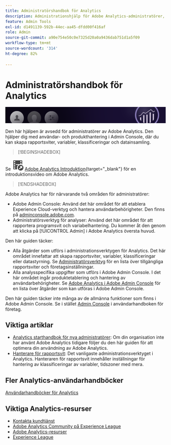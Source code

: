 ```yaml
---
title: Administratörshandbok för Analytics
description: Administrationshjälp för Adobe Analytics-administratörer, inklusive användar- och produkthantering i Admin Console, där du kan skapa rapportsviter, variabler, klassificeringar och datainsamling.
feature: Admin Tools
exl-id: d1491139-592b-44ec-aa45-dfdd00f416af
role: Admin
source-git-commit: a90e754e50c0e7325d20a0a9436dab751d1a5f09
workflow-type: tm+mt
source-wordcount: '314'
ht-degree: 82%

---
```


# Administratörshandbok för Analytics

![Banderoll](/assets/doc_banner_admin.png)

Den här hjälpen är avsedd för administratörer av Adobe Analytics. Den hjälper dig med användar- och produkthantering i Admin Console, där du kan skapa rapportsviter, variabler, klassificeringar och datainsamling.


>[!BEGINSHADEBOX]

Se ![VideoCheckedOut](/help/assets/icons/VideoCheckedOut.svg) [Adobe Analytics Introduktion](https://video.tv.adobe.com/v/27429?quality=12&learn=on){target="_blank"} för en introduktionsvideo om Adobe Analytics.

>[!ENDSHADEBOX]

Adobe Analytics har för närvarande två områden för administratörer:

* Adobe Admin Console: Använd det här området för att etablera Experience Cloud-verktyg och hantera användarbehörigheter. Den finns på [adminconsole.adobe.com](https://adminconsole.adobe.com).
* Administratörsverktyg för analyser: Använd det här området för att rapportera programsvit och variabelhantering. Du kommer åt den genom att klicka på [!UICONTROL Admin] i Adobe Analytics översta huvud.

Den här guiden täcker:

* Alla åtgärder som utförs i administrationsverktygen för Analytics. Det här området innefattar att skapa rapportsviter, variabler, klassificeringar eller datastyrning. Se [Administratörsverktyg](admin/c-admin-tools.md) för en lista över tillgängliga rapportsviter och företagsinställningar.
* Alla analysspecifika uppgifter som utförs i Adobe Admin Console. I det här området ingår produktetablering och hantering av användarbehörigheter. Se [Adobe Analytics i Adobe Admin Console](admin-console/home.md) för en lista över åtgärder som kan utföras i Adobe Admin Console.

Den här guiden täcker inte många av de allmänna funktioner som finns i Adobe Admin Console. Se i stället [Admin Console](https://helpx.adobe.com/se/enterprise/using/admin-console.html) i användarhandboken för företag.

## Viktiga artiklar

* [Analytics starthandbok för nya administratörer](admin-console/first-admin-guide.md): Om din organisation inte har använt Adobe Analytics tidigare följer du den här guiden för att optimera din användning av Adobe Analytics.
* [Hanterare för rapportsvit](admin/c-manage-report-suites/report-suites-admin.md): Det vanligaste administrationsverktyget i Analytics. Hanteraren för rapportsvit innehåller inställningar för hantering av klassificeringar av variabler, tidszoner med mera.

## Fler Analytics-användarhandböcker

[Användarhandböcker för Analytics](https://experienceleague.adobe.com/docs/analytics.html?lang=sv-SE)

## Viktiga Analytics-resurser

* [Kontakta kundtjänst](https://experienceleague.adobe.com/sv?support-solution=Analytics&amp;lang=sv#support)
* [Adobe Analytics Community på Experience League](https://experienceleaguecommunities.adobe.com/t5/adobe-analytics/ct-p/adobe-analytics-community)
* [Adobe Analytics-resurser](https://experienceleaguecommunities.adobe.com/t5/adobe-analytics-discussions/adobe-analytics-resources/m-p/276666)
* [Experience League](https://landing.adobe.com/experience-league/)

